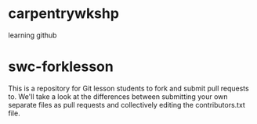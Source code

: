 # carpentrywkshp
learning github
# swc-forklesson
This is a repository for Git lesson students to fork and submit pull requests to.
We'll take a look at the differences between submitting your own separate files as pull requests and collectively editing the contributors.txt file.
